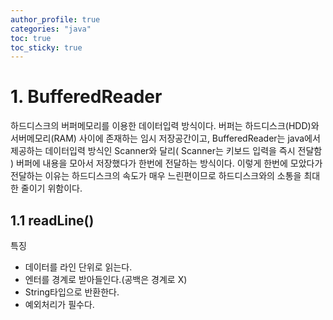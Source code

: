 ```yaml
---
author_profile: true
categories: "java"
toc: true
toc_sticky: true
---
```

# 1. BufferedReader
하드디스크의 버퍼메모리를 이용한 데이터입력 방식이다. 버퍼는 하드디스크(HDD)와 서버메모리(RAM) 사이에 존재하는 임시 저장공간이고, BufferedReader는 java에서 제공하는 데이터입력 방식인 Scanner와 달리( Scanner는 키보드 입력을 즉시 전달함 ) 버퍼에 내용을 모아서 저장했다가 한번에 전달하는 방식이다. 이렇게 한번에 모았다가 전달하는 이유는 하드디스크의 속도가 매우 느린편이므로 하드디스크와의 소통을 최대한 줄이기 위함이다.

## 1.1 readLine()
특징
 - 데이터를 라인 단위로 읽는다.
 - 엔터를 경계로 받아들인다.(공백은 경계로 X)
 - String타입으로 반환한다.
 - 예외처리가 필수다.